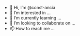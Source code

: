 - 👋 Hi, I’m @const-ancia
- 👀 I’m interested in ...
- 🌱 I’m currently learning ...
- 💞️ I’m looking to collaborate on ...
- 📫 How to reach me ...

<!---
const-ancia/const-ancia is a ✨ special ✨ repository because its `README.md` (this file) appears on your GitHub profile.
You can click the Preview link to take a look at your changes.
--->
